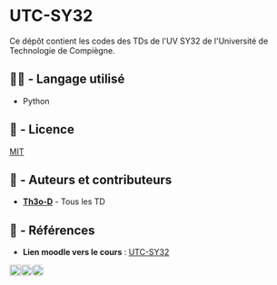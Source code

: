 # UTC-SY32
Ce dépôt contient les codes des TDs de l'UV SY32 de l'Université de Technologie de Compiègne.

## 👨‍💻 - Langage utilisé

- Python

## 📝 - Licence

[MIT](LICENSE)

## 📔 - Auteurs et contributeurs

-  **[Th3o-D](https://github.com/Th3o-D/)** - Tous les TD

## 📑 - Références
- **Lien moodle vers le cours** : [UTC-SY32](https://moodle.utc.fr/course/view.php?id=1666)


<div align="right" style="display: flex">
    <img src="https://api.visitorbadge.io/api/visitors?path=https%3A%2F%2Fgithub.com%2FTh3o-D%2FSY32&countColor=%231182c2" height="20"/>
    <a href="https://github.com/Th3o-D" alt="https://github.com/Th3o-D"><img height="20" style="border-radius: 5px" src="https://img.shields.io/static/v1?style=for-the-badge&label=CREE%20PAR&message=Th3o-D&color=1182c2"></a>
    <a href="LICENSE" alt="license"><img style="border-radius: 5px" height="20" src="https://img.shields.io/static/v1?style=for-the-badge&label=LICENCE&message=MIT&color=1182c2"></a>
</div>